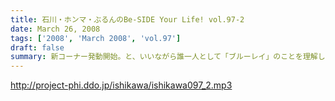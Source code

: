 ```yaml
---
title: 石川・ホンマ・ぶるんのBe-SIDE Your Life! vol.97-2
date: March 26, 2008
tags: ['2008', 'March 2008', 'vol.97']
draft: false
summary: 新コーナー発動開始。と、いいながら誰一人として「ブルーレイ」のことを理解していない！最新家電にはうといビーサイメンバーであります。NAMAE
---
```


http://project-phi.ddo.jp/ishikawa/ishikawa097_2.mp3
